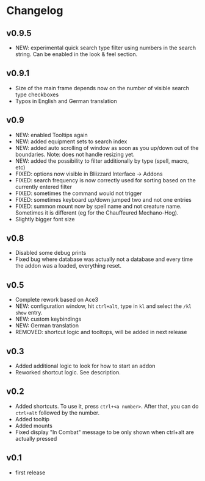 # Changelog

## v0.9.5

* NEW: experimental quick search type filter using numbers in the search string. Can be enabled in the look & feel section.

## v0.9.1

* Size of the main frame depends now on the number of visible search type checkboxes
* Typos in English and German translation

## v0.9

* NEW: enabled Tooltips again
* NEW: added equipment sets to search index
* NEW: added auto scrolling of window as soon as you up/down out of the boundaries. Note: does not handle resizing yet.
* NEW: added the possibility to filter additionally by type (spell, macro, etc)
* FIXED: options now visible in Bliizzard Interface -> Addons
* FIXED: search frequency is now correctly used for sorting based on the currently entered filter
* FIXED: sometimes the command would not trigger
* FIXED: sometimes keyboard up/down jumped two and not one entries
* FIXED: summon mount now by spell name and not creature name. Sometimes it is different (eg for the Chauffeured Mechano-Hog).
* Slightly bigger font size

## v0.8

* Disabled some debug prints
* Fixed bug where database was actually not a database and every time the addon was a loaded, everything reset.

## v0.5

* Complete rework based on Ace3
* NEW: configuration window, hit `ctrl+alt`, type in `kl` and select the `/kl show` entry.
* NEW: custom keybindings
* NEW: German translation
* REMOVED: shortcut logic and tooltops, will be added in next release

## v0.3

* Added additional logic to look for how to start an addon
* Reworked shortcut logic. See description.

## v0.2

* Added shortcuts. To use it, press `ctrl+<a number>`. After that, you can do `ctrl+alt` followed by the number.
* Added tooltip
* Added mounts
* Fixed display "In Combat" message to be only shown when ctrl+alt are actually pressed

## v0.1

* first release